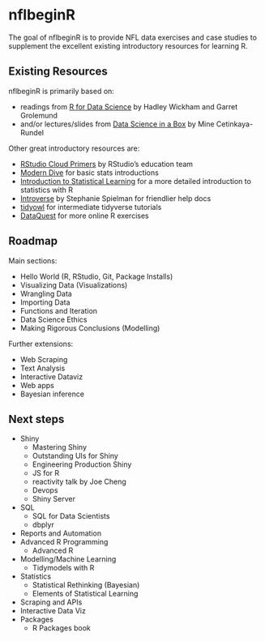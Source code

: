 
<!-- README.md is generated from README.Rmd. Please edit that file -->

# nflbeginR

The goal of nflbeginR is to provide NFL data exercises and case studies
to supplement the excellent existing introductory resources for learning
R.

## Existing Resources

nflbeginR is primarily based on:

-   readings from [R for Data Science](https://r4ds.had.co.nz) by Hadley
    Wickham and Garret Grolemund
-   and/or lectures/slides from [Data Science in a
    Box](https://datasciencebox.org/) by Mine Cetinkaya-Rundel

Other great introductory resources are:

-   [RStudio Cloud Primers](https://rstudio.cloud/learn/primers) by
    RStudio’s education team
-   [Modern Dive](https://moderndive.com/) for basic stats introductions
-   [Introduction to Statistical
    Learning](https://www.statlearning.com/) for a more detailed
    introduction to statistics with R
-   [Introverse](https://spielmanlab.github.io/introverse/) by Stephanie
    Spielman for friendlier help docs
-   [tidyowl](https://github.com/laderast/tidyowl) for intermediate tidyverse tutorials
-   [DataQuest](https://dataquest.com) for more online R exercises

## Roadmap

Main sections:

-   Hello World (R, RStudio, Git, Package Installs)
-   Visualizing Data (Visualizations)
-   Wrangling Data
-   Importing Data
-   Functions and Iteration
-   Data Science Ethics
-   Making Rigorous Conclusions (Modelling)

Further extensions:

-   Web Scraping
-   Text Analysis
-   Interactive Dataviz
-   Web apps
-   Bayesian inference

## Next steps

-   Shiny
    -   Mastering Shiny
    -   Outstanding UIs for Shiny
    -   Engineering Production Shiny
    -   JS for R
    -   reactivity talk by Joe Cheng
    -   Devops
    -   Shiny Server
-   SQL
    -   SQL for Data Scientists
    -   dbplyr
-   Reports and Automation
-   Advanced R Programming
    -   Advanced R
-   Modelling/Machine Learning
    -   Tidymodels with R
-   Statistics
    -   Statistical Rethinking (Bayesian)
    -   Elements of Statistical Learning
-   Scraping and APIs
-   Interactive Data Viz
-   Packages
    -   R Packages book
